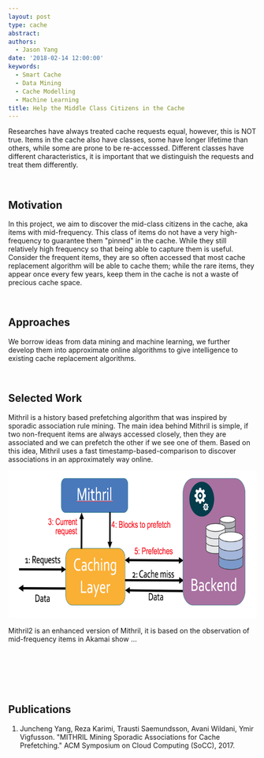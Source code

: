 ```yaml
---
layout: post
type: cache
abstract:
authors:
  - Jason Yang
date: '2018-02-14 12:00:00'
keywords:
  - Smart Cache
  - Data Mining
  - Cache Modelling
  - Machine Learning
title: Help the Middle Class Citizens in the Cache
---
```


Researches have always treated cache requests equal, however, this is NOT true.
Items in the cache also have classes, some have longer lifetime than others,
while some are prone to be re-accesssed. Different classes have different
characteristics, it is important that we distinguish the requests and treat them
differently.

 

Motivation
----------

In this project, we aim to discover the mid-class citizens in the cache, aka
items with mid-frequency. This class of items do not have a very high-frequency
to guarantee them "pinned" in the cache. While they still relatively high
frequency so that being able to capture them is useful. Consider the frequent
items, they are so often accessed that most cache replacement algorithm will be
able to cache them; while the rare items, they appear once every few years, keep
them in the cache is not a waste of precious cache space.

 

Approaches
----------

We borrow ideas from data mining and machine learning, we further develop them
into approximate online algorithms to give intelligence to existing cache
replacement algorithms.

 

Selected Work
-------------

Mithril is a history based prefetching algorithm that was inspired by sporadic
association rule mining. The main idea behind Mithril is simple, if two
non-frequent items are always accessed closely, then they are associated and we
can prefetch the other if we see one of them. Based on this idea, Mithril uses a
fast timestamp-based-comparison to discover associations in an approximately way
online.

<img class="ui centered large rounded image" style="width: 640px; height: 300px;" src="../resources/projects/cache/Mithril.png"/>


Mithril2 is an enhanced version of Mithril, it is based on the observation of
mid-frequency items in Akamai show …

 

 

 

Publications
------------

1.  Juncheng Yang, Reza Karimi, Trausti Saemundsson, Avani Wildani, Ymir
    Vigfusson. "MITHRIL Mining Sporadic Associations for Cache Prefetching." ACM
    Symposium on Cloud Computing (SoCC), 2017.

